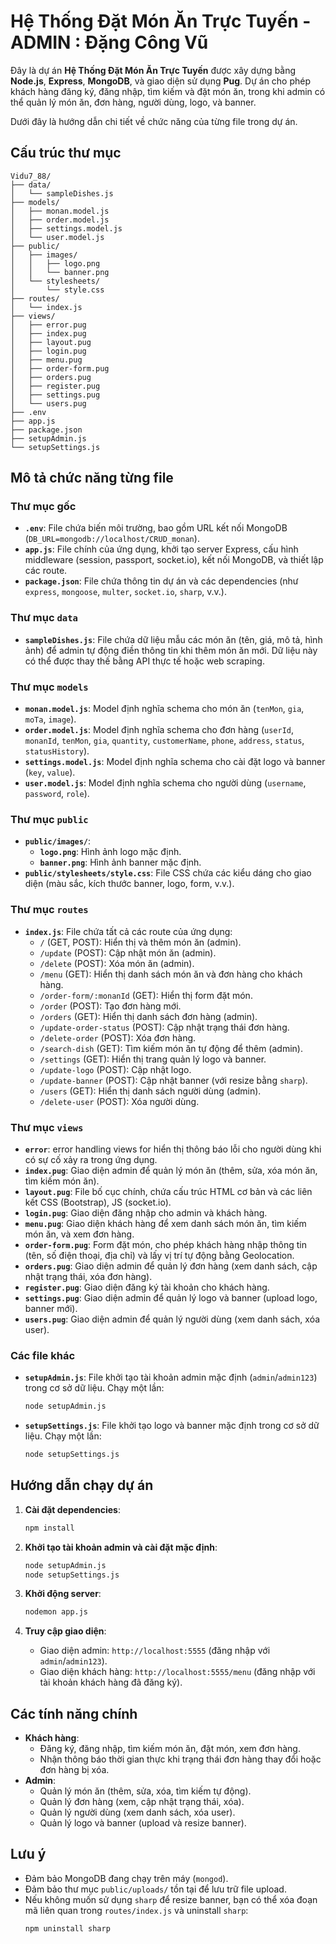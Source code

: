 # Hệ Thống Đặt Món Ăn Trực Tuyến - ADMIN : Đặng Công Vũ

Đây là dự án **Hệ Thống Đặt Món Ăn Trực Tuyến** được xây dựng bằng **Node.js**, **Express**, **MongoDB**, và giao diện sử dụng **Pug**. Dự án cho phép khách hàng đăng ký, đăng nhập, tìm kiếm và đặt món ăn, trong khi admin có thể quản lý món ăn, đơn hàng, người dùng, logo, và banner.

Dưới đây là hướng dẫn chi tiết về chức năng của từng file trong dự án.

## Cấu trúc thư mục

```
Vidu7_88/
├── data/
│   └── sampleDishes.js
├── models/
│   ├── monan.model.js
│   ├── order.model.js
│   ├── settings.model.js
│   └── user.model.js
├── public/
│   ├── images/
│   │   ├── logo.png
│   │   └── banner.png
│   └── stylesheets/
│       └── style.css
├── routes/
│   └── index.js
├── views/
│   ├── error.pug
│   ├── index.pug
│   ├── layout.pug
│   ├── login.pug
│   ├── menu.pug
│   ├── order-form.pug
│   ├── orders.pug
│   ├── register.pug
│   ├── settings.pug
│   └── users.pug
├── .env
├── app.js
├── package.json
├── setupAdmin.js
└── setupSettings.js
```

## Mô tả chức năng từng file

### **Thư mục gốc**
- **`.env`**: File chứa biến môi trường, bao gồm URL kết nối MongoDB (`DB_URL=mongodb://localhost/CRUD_monan`).
- **`app.js`**: File chính của ứng dụng, khởi tạo server Express, cấu hình middleware (session, passport, socket.io), kết nối MongoDB, và thiết lập các route.
- **`package.json`**: File chứa thông tin dự án và các dependencies (như `express`, `mongoose`, `multer`, `socket.io`, `sharp`, v.v.).

### **Thư mục `data`**
- **`sampleDishes.js`**: File chứa dữ liệu mẫu các món ăn (tên, giá, mô tả, hình ảnh) để admin tự động điền thông tin khi thêm món ăn mới. Dữ liệu này có thể được thay thế bằng API thực tế hoặc web scraping.

### **Thư mục `models`**
- **`monan.model.js`**: Model định nghĩa schema cho món ăn (`tenMon`, `gia`, `moTa`, `image`).
- **`order.model.js`**: Model định nghĩa schema cho đơn hàng (`userId`, `monanId`, `tenMon`, `gia`, `quantity`, `customerName`, `phone`, `address`, `status`, `statusHistory`).
- **`settings.model.js`**: Model định nghĩa schema cho cài đặt logo và banner (`key`, `value`).
- **`user.model.js`**: Model định nghĩa schema cho người dùng (`username`, `password`, `role`).

### **Thư mục `public`**
- **`public/images/`**:
  - **`logo.png`**: Hình ảnh logo mặc định.
  - **`banner.png`**: Hình ảnh banner mặc định.
- **`public/stylesheets/style.css`**: File CSS chứa các kiểu dáng cho giao diện (màu sắc, kích thước banner, logo, form, v.v.).

### **Thư mục `routes`**
- **`index.js`**: File chứa tất cả các route của ứng dụng:
  - `/` (GET, POST): Hiển thị và thêm món ăn (admin).
  - `/update` (POST): Cập nhật món ăn (admin).
  - `/delete` (POST): Xóa món ăn (admin).
  - `/menu` (GET): Hiển thị danh sách món ăn và đơn hàng cho khách hàng.
  - `/order-form/:monanId` (GET): Hiển thị form đặt món.
  - `/order` (POST): Tạo đơn hàng mới.
  - `/orders` (GET): Hiển thị danh sách đơn hàng (admin).
  - `/update-order-status` (POST): Cập nhật trạng thái đơn hàng.
  - `/delete-order` (POST): Xóa đơn hàng.
  - `/search-dish` (GET): Tìm kiếm món ăn tự động để thêm (admin).
  - `/settings` (GET): Hiển thị trang quản lý logo và banner.
  - `/update-logo` (POST): Cập nhật logo.
  - `/update-banner` (POST): Cập nhật banner (với resize bằng `sharp`).
  - `/users` (GET): Hiển thị danh sách người dùng (admin).
  - `/delete-user` (POST): Xóa người dùng.

### **Thư mục `views`**
- **`error`**: error handling views for hiển thị thông báo lỗi cho người dùng khi có sự cố xảy ra trong ứng dụng.
- **`index.pug`**: Giao diện admin để quản lý món ăn (thêm, sửa, xóa món ăn, tìm kiếm món ăn).
- **`layout.pug`**: File bố cục chính, chứa cấu trúc HTML cơ bản và các liên kết CSS (Bootstrap), JS (socket.io).
- **`login.pug`**: Giao diện đăng nhập cho admin và khách hàng.
- **`menu.pug`**: Giao diện khách hàng để xem danh sách món ăn, tìm kiếm món ăn, và xem đơn hàng.
- **`order-form.pug`**: Form đặt món, cho phép khách hàng nhập thông tin (tên, số điện thoại, địa chỉ) và lấy vị trí tự động bằng Geolocation.
- **`orders.pug`**: Giao diện admin để quản lý đơn hàng (xem danh sách, cập nhật trạng thái, xóa đơn hàng).
- **`register.pug`**: Giao diện đăng ký tài khoản cho khách hàng.
- **`settings.pug`**: Giao diện admin để quản lý logo và banner (upload logo, banner mới).
- **`users.pug`**: Giao diện admin để quản lý người dùng (xem danh sách, xóa user).

### **Các file khác**
- **`setupAdmin.js`**: File khởi tạo tài khoản admin mặc định (`admin`/`admin123`) trong cơ sở dữ liệu. Chạy một lần:
  ```bash
  node setupAdmin.js
  ```
- **`setupSettings.js`**: File khởi tạo logo và banner mặc định trong cơ sở dữ liệu. Chạy một lần:
  ```bash
  node setupSettings.js
  ```

## Hướng dẫn chạy dự án

1. **Cài đặt dependencies**:
   ```bash
   npm install
   ```

2. **Khởi tạo tài khoản admin và cài đặt mặc định**:
   ```bash
   node setupAdmin.js
   node setupSettings.js
   ```

3. **Khởi động server**:
   ```bash
   nodemon app.js
   ```

4. **Truy cập giao diện**:
   - Giao diện admin: `http://localhost:5555` (đăng nhập với `admin`/`admin123`).
   - Giao diện khách hàng: `http://localhost:5555/menu` (đăng nhập với tài khoản khách hàng đã đăng ký).

## Các tính năng chính

- **Khách hàng**:
  - Đăng ký, đăng nhập, tìm kiếm món ăn, đặt món, xem đơn hàng.
  - Nhận thông báo thời gian thực khi trạng thái đơn hàng thay đổi hoặc đơn hàng bị xóa.
- **Admin**:
  - Quản lý món ăn (thêm, sửa, xóa, tìm kiếm tự động).
  - Quản lý đơn hàng (xem, cập nhật trạng thái, xóa).
  - Quản lý người dùng (xem danh sách, xóa user).
  - Quản lý logo và banner (upload và resize banner).

## Lưu ý

- Đảm bảo MongoDB đang chạy trên máy (`mongod`).
- Đảm bảo thư mục `public/uploads/` tồn tại để lưu trữ file upload.
- Nếu không muốn sử dụng `sharp` để resize banner, bạn có thể xóa đoạn mã liên quan trong `routes/index.js` và uninstall `sharp`:
  ```bash
  npm uninstall sharp
  ```